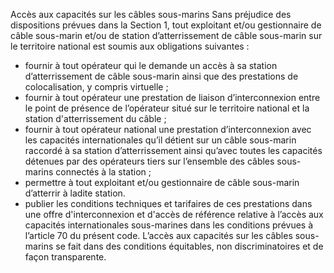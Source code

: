 Accès aux capacités sur les câbles sous-marins
Sans préjudice des dispositions prévues dans la Section 1, tout exploitant et/ou gestionnaire de câble sous-marin et/ou de station d’atterrissement de câble sous-marin sur le territoire national est soumis aux obligations suivantes :
- fournir à tout opérateur qui le demande un accès à sa station d’atterrissement de câble sous-marin ainsi que des prestations de colocalisation, y compris
virtuelle ;
- fournir à tout opérateur une prestation de liaison d’interconnexion entre le point de présence de l’opérateur situé sur le territoire national et la station d'atterrissement du câble ;
- fournir à tout opérateur national une prestation d’interconnexion avec les capacités internationales qu’il détient sur un câble sous-marin raccordé à sa station d’atterrissement ainsi qu’avec toutes les capacités détenues par des opérateurs tiers sur l’ensemble des câbles sous-marins connectés à la        station ;
- permettre à tout exploitant et/ou gestionnaire de câble sous-marin d’atterrir à ladite station.
- publier les conditions techniques et tarifaires de ces prestations dans une offre d'interconnexion et d'accès de référence relative à l’accès aux capacités internationales sous-marines dans les conditions prévues à l’article 70 du présent code.
L’accès aux capacités sur les câbles sous-marins se fait dans des conditions équitables, non discriminatoires et de façon transparente.